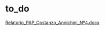 # to_do

[Relatorio_PAP_Costanzo_Annichini_Nº4.docx](https://github.com/CostatoBMA/PAP/files/11940643/Relatorio_PAP_Costanzo_Annichini_N.4.docx)
